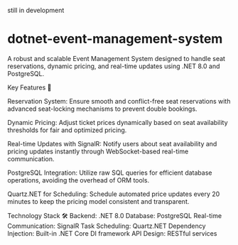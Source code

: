 still in development

# dotnet-event-management-system
A robust and scalable Event Management System designed to handle seat reservations, dynamic pricing, and real-time updates using .NET 8.0 and PostgreSQL.


Key Features 🚀

Reservation System:
Ensure smooth and conflict-free seat reservations with advanced seat-locking mechanisms to prevent double bookings.

Dynamic Pricing:
Adjust ticket prices dynamically based on seat availability thresholds for fair and optimized pricing.

Real-time Updates with SignalR:
Notify users about seat availability and pricing updates instantly through WebSocket-based real-time communication.

PostgreSQL Integration:
Utilize raw SQL queries for efficient database operations, avoiding the overhead of ORM tools.

Quartz.NET for Scheduling:
Schedule automated price updates every 20 minutes to keep the pricing model consistent and transparent.

Technology Stack 🛠️
Backend: .NET 8.0
Database: PostgreSQL
Real-time Communication: SignalR
Task Scheduling: Quartz.NET
Dependency Injection: Built-in .NET Core DI framework
API Design: RESTful services
